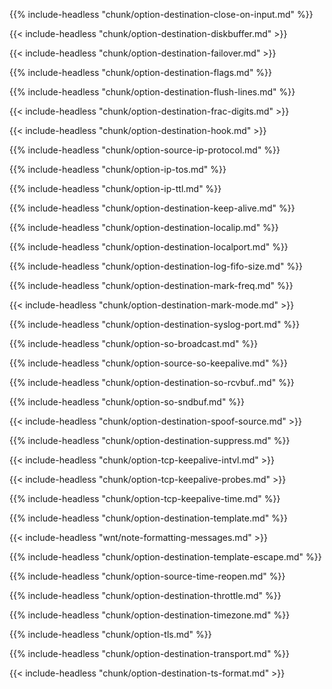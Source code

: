 ---
---
<!-- DISCLAIMER: This file is based on the syslog-ng Open Source Edition documentation https://github.com/balabit/syslog-ng-ose-guides/commit/2f4a52ee61d1ea9ad27cb4f3168b95408fddfdf2 and is used under the terms of The syslog-ng Open Source Edition Documentation License. The file has been modified by Axoflow. -->

{{% include-headless "chunk/option-destination-close-on-input.md" %}}



{{< include-headless "chunk/option-destination-diskbuffer.md" >}}



{{< include-headless "chunk/option-destination-failover.md" >}}



{{% include-headless "chunk/option-destination-flags.md" %}}



{{% include-headless "chunk/option-destination-flush-lines.md" %}}



{{< include-headless "chunk/option-destination-frac-digits.md" >}}



{{< include-headless "chunk/option-destination-hook.md" >}}



{{% include-headless "chunk/option-source-ip-protocol.md" %}}



{{% include-headless "chunk/option-ip-tos.md" %}}



{{% include-headless "chunk/option-ip-ttl.md" %}}



{{% include-headless "chunk/option-destination-keep-alive.md" %}}



{{% include-headless "chunk/option-destination-localip.md" %}}



{{% include-headless "chunk/option-destination-localport.md" %}}



{{% include-headless "chunk/option-destination-log-fifo-size.md" %}}



{{% include-headless "chunk/option-destination-mark-freq.md" %}}



{{< include-headless "chunk/option-destination-mark-mode.md" >}}



{{% include-headless "chunk/option-destination-syslog-port.md" %}}



{{% include-headless "chunk/option-so-broadcast.md" %}}



{{% include-headless "chunk/option-source-so-keepalive.md" %}}



{{% include-headless "chunk/option-destination-so-rcvbuf..md" %}}



{{% include-headless "chunk/option-so-sndbuf.md" %}}



{{< include-headless "chunk/option-destination-spoof-source.md" >}}



{{% include-headless "chunk/option-destination-suppress.md" %}}



{{< include-headless "chunk/option-tcp-keepalive-intvl.md" >}}



{{< include-headless "chunk/option-tcp-keepalive-probes.md" >}}



{{% include-headless "chunk/option-tcp-keepalive-time.md" %}}



{{% include-headless "chunk/option-destination-template.md" %}}



{{< include-headless "wnt/note-formatting-messages.md" >}}



{{% include-headless "chunk/option-destination-template-escape.md" %}}

{{% include-headless "chunk/option-source-time-reopen.md" %}}



{{% include-headless "chunk/option-destination-throttle.md" %}}



{{% include-headless "chunk/option-destination-timezone.md" %}}



{{% include-headless "chunk/option-tls.md" %}}



{{% include-headless "chunk/option-destination-transport.md" %}}



{{< include-headless "chunk/option-destination-ts-format.md" >}}

